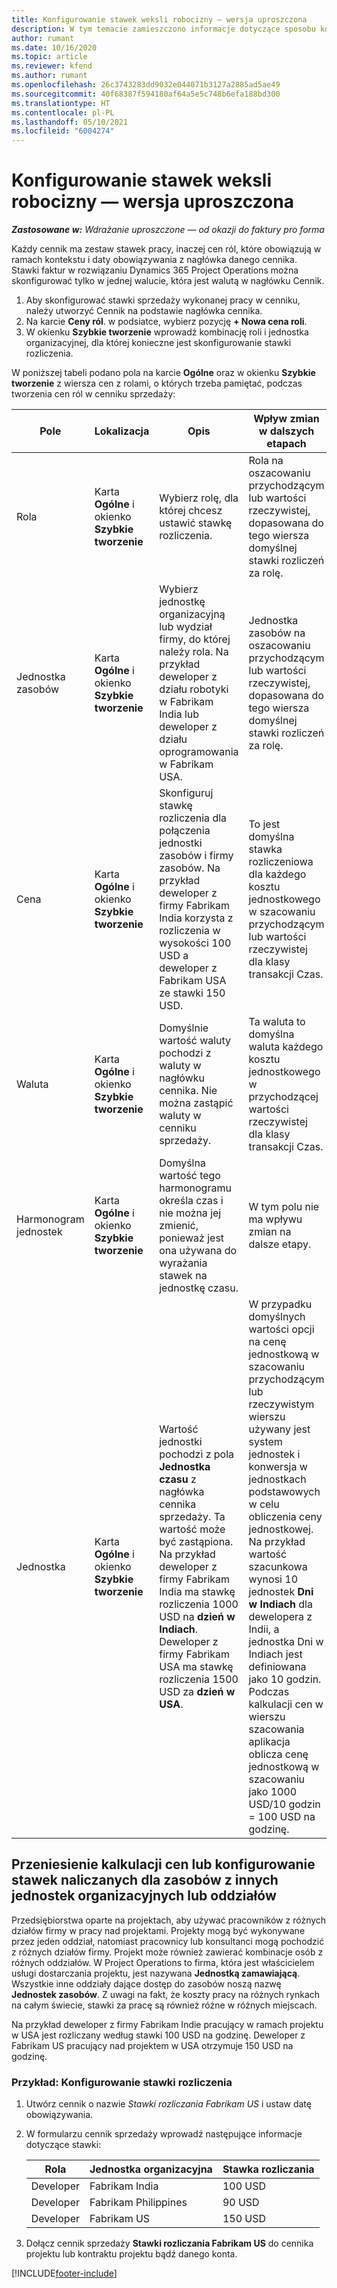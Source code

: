 ```yaml
---
title: Konfigurowanie stawek weksli robocizny — wersja uproszczona
description: W tym temacie zamieszczono informacje dotyczące sposobu konfigurowania stawek rozliczania wykonanej pracy w Project Operations.
author: rumant
ms.date: 10/16/2020
ms.topic: article
ms.reviewer: kfend
ms.author: rumant
ms.openlocfilehash: 26c3743283dd9032e044071b3127a2885ad5ae49
ms.sourcegitcommit: 40f68387f594180af64a5e5c748b6efa188bd300
ms.translationtype: HT
ms.contentlocale: pl-PL
ms.lasthandoff: 05/10/2021
ms.locfileid: "6004274"
---
```

# <a name="set-up-labor-bill-rates---lite"></a>Konfigurowanie stawek weksli robocizny — wersja uproszczona

_**Zastosowane w:** Wdrażanie uproszczone — od okazji do faktury pro forma_

Każdy cennik ma zestaw stawek pracy, inaczej cen ról, które obowiązują w ramach kontekstu i daty obowiązywania z nagłówka danego cennika. Stawki faktur w rozwiązaniu Dynamics 365 Project Operations można skonfigurować tylko w jednej walucie, która jest walutą w nagłówku Cennik.

1. Aby skonfigurować stawki sprzedaży wykonanej pracy w cenniku, należy utworzyć Cennik na podstawie nagłówka cennika. 
2. Na karcie **Ceny ról**. w podsiatce, wybierz pozycję **+ Nowa cena roli**. 
3. W okienku **Szybkie tworzenie** wprowadź kombinację roli i jednostka organizacyjnej, dla której konieczne jest skonfigurowanie stawki rozliczenia.

  W poniższej tabeli podano pola na karcie **Ogólne** oraz w okienku **Szybkie tworzenie** z wiersza cen z rolami, o których trzeba pamiętać, podczas tworzenia cen ról w cenniku sprzedaży:

  | Pole | Lokalizacja | Opis | Wpływ zmian w dalszych etapach |
  | --- | --- | --- | --- |
  | Rola | Karta **Ogólne** i okienko **Szybkie tworzenie** | Wybierz rolę, dla której chcesz ustawić stawkę rozliczenia. | Rola na oszacowaniu przychodzącym lub wartości rzeczywistej, dopasowana do tego wiersza domyślnej stawki rozliczeń za rolę. |
  | Jednostka zasobów | Karta **Ogólne** i okienko **Szybkie tworzenie** | Wybierz jednostkę organizacyjną lub wydział firmy, do której należy rola. Na przykład deweloper z działu robotyki w Fabrikam India lub deweloper z działu oprogramowania w Fabrikam USA. | Jednostka zasobów na oszacowaniu przychodzącym lub wartości rzeczywistej, dopasowana do tego wiersza domyślnej stawki rozliczeń za rolę. |
  | Cena | Karta **Ogólne** i okienko **Szybkie tworzenie** | Skonfiguruj stawkę rozliczenia dla połączenia jednostki zasobów i firmy zasobów. Na przykład deweloper z firmy Fabrikam India korzysta z rozliczenia w wysokości 100 USD a deweloper z Fabrikam USA ze stawki 150 USD. | To jest domyślna stawka rozliczeniowa dla każdego kosztu jednostkowego w szacowaniu przychodzącym lub wartości rzeczywistej dla klasy transakcji Czas. |
  | Waluta | Karta **Ogólne** i okienko **Szybkie tworzenie**| Domyślnie wartość waluty pochodzi z waluty w nagłówku cennika. Nie można zastąpić waluty w cenniku sprzedaży. | Ta waluta to domyślna waluta każdego kosztu jednostkowego w przychodzącej wartości rzeczywistej dla klasy transakcji Czas. |
  | Harmonogram jednostek | Karta **Ogólne** i okienko **Szybkie tworzenie** | Domyślna wartość tego harmonogramu określa czas i nie można jej zmienić, ponieważ jest ona używana do wyrażania stawek na jednostkę czasu. | W tym polu nie ma wpływu zmian na dalsze etapy. |
  | Jednostka | Karta **Ogólne** i okienko **Szybkie tworzenie** | Wartość jednostki pochodzi z pola **Jednostka czasu** z nagłówka cennika sprzedaży. Ta wartość może być zastąpiona. Na przykład deweloper z firmy Fabrikam India ma stawkę rozliczenia 1000 USD na **dzień w Indiach**. Deweloper z firmy Fabrikam USA ma stawkę rozliczenia 1500 USD za **dzień w USA**. | W przypadku domyślnych wartości opcji na cenę jednostkową w szacowaniu przychodzącym lub rzeczywistym wierszu używany jest system jednostek i konwersja w jednostkach podstawowych w celu obliczenia ceny jednostkowej. Na przykład wartość szacunkowa wynosi 10 jednostek **Dni w Indiach** dla dewelopera z Indii, a jednostka Dni w Indiach jest definiowana jako 10 godzin. Podczas kalkulacji cen w wierszu szacowania aplikacja oblicza cenę jednostkową w szacowaniu jako 1000 USD/10 godzin = 100 USD na godzinę. |


## <a name="transfer-pricing-or-set-up-bill-rates-for-resources-from-other-organizational-units-or-divisions"></a>Przeniesienie kalkulacji cen lub konfigurowanie stawek naliczanych dla zasobów z innych jednostek organizacyjnych lub oddziałów 

Przedsiębiorstwa oparte na projektach, aby używać pracowników z różnych działów firmy w pracy nad projektami. Projekty mogą być wykonywane przez jeden oddział, natomiast pracownicy lub konsultanci mogą pochodzić z różnych działów firmy. Projekt może również zawierać kombinacje osób z różnych oddziałów. W Project Operations to firma, która jest właścicielem usługi dostarczania projektu, jest nazywana **Jednostką zamawiającą**. Wszystkie inne oddziały dające dostęp do zasobów noszą nazwę **Jednostek zasobów**. Z uwagi na fakt, że koszty pracy na różnych rynkach na całym świecie, stawki za pracę są również różne w różnych miejscach.

Na przykład deweloper z firmy Fabrikam Indie pracujący w ramach projektu w USA jest rozliczany według stawki 100 USD na godzinę. Deweloper z Fabrikam US pracujący nad projektem w USA otrzymuje 150 USD na godzinę.

### <a name="example-set-up-a-bill-rate"></a>Przykład: Konfigurowanie stawki rozliczenia

1. Utwórz cennik o nazwie *Stawki rozliczania Fabrikam US* i ustaw datę obowiązywania.
2. W formularzu cennik sprzedaży wprowadź następujące informacje dotyczące stawki:

    | Rola | Jednostka organizacyjna | Stawka rozliczania |
    | --- | --- | --- |
    | Developer | Fabrikam India | 100 USD |
    | Developer | Fabrikam Philippines | 90 USD |
    | Developer | Fabrikam US | 150 USD |

3. Dołącz cennik sprzedaży **Stawki rozliczania Fabrikam US** do cennika projektu lub kontraktu projektu bądź danego konta.


[!INCLUDE[footer-include](../../includes/footer-banner.md)]